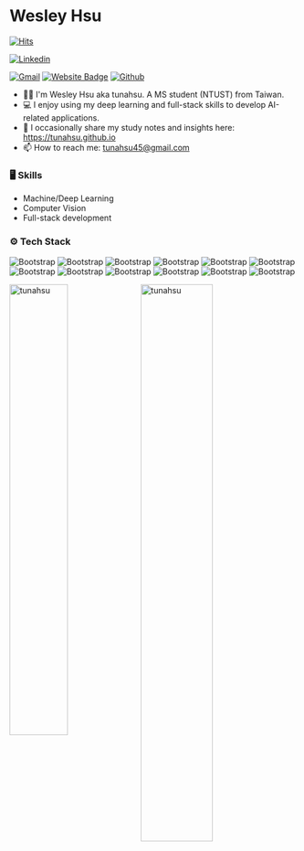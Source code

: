 # Wesley Hsu

[![Hits](https://hits.seeyoufarm.com/api/count/incr/badge.svg?url=https%3A%2F%2Fgithub.com%2Ftunahsu%2Ftunahsu&count_bg=%2379C83D&title_bg=%23555555&icon=&icon_color=%23E7E7E7&title=Profile+Views&edge_flat=false)](https://hits.seeyoufarm.com)

[![Linkedin](https://img.shields.io/badge/-LinkedIn-blue?style=flat&logo=Linkedin&logoColor=white)](https://www.linkedin.com/in/wesley-hsu-tw//)

[![Gmail](https://img.shields.io/badge/-Gmail-c14438?style=flat&logo=Gmail&logoColor=white)](mailto:tunahsu45@gmail.com)
[![Website Badge](https://img.shields.io/badge/-Website-c14438?style=flat&logo=Google-Chrome&logoColor=white&link=https://tunahsu.github.io/)](https://tunahsu.github.io/)
[![Github](https://img.shields.io/github/followers/tunahsu?label=Follow&style=social)](https://github.com/tunahsu)

- 🙋‍♂️ I'm Wesley Hsu aka tunahsu. A MS student (NTUST) from Taiwan.
- 💻 I enjoy using my deep learning and full-stack skills to develop AI-related applications.
- 📝 I occasionally share my study notes and insights here: https://tunahsu.github.io
- 📫 How to reach me: tunahsu45@gmail.com

### 🖥 Skills

- Machine/Deep  Learning
- Computer Vision
- Full-stack development
### ⚙️ Tech Stack

![Bootstrap](https://img.shields.io/badge/-Python-05122A?style=flat-square&logo=Python&color=353535) ![Bootstrap](https://img.shields.io/badge/-Cplusplus-05122A?style=flat-square&logo=Cplusplus&color=353535) ![Bootstrap](https://img.shields.io/badge/-PHP-05122A?style=flat-square&logo=PHP&color=353535) ![Bootstrap](https://img.shields.io/badge/-JavaScript-05122A?style=flat-square&logo=JavaScript&color=353535) ![Bootstrap](https://img.shields.io/badge/-TensorFlow-05122A?style=flat-square&logo=TensorFlow&color=353535) ![Bootstrap](https://img.shields.io/badge/-PyTorch-05122A?style=flat-square&logo=PyTorch&color=353535) ![Bootstrap](https://img.shields.io/badge/-OpenCV-05122A?style=flat-square&logo=OpenCV&color=353535) ![Bootstrap](https://img.shields.io/badge/-Scikit%20Learn-05122A?style=flat-square&logo=Scikit-Learn&color=353535) ![Bootstrap](https://img.shields.io/badge/-Django-05122A?style=flat-square&logo=Django&color=353535) ![Bootstrap](https://img.shields.io/badge/-Flask-05122A?style=flat-square&logo=Flask&color=353535) ![Bootstrap](https://img.shields.io/badge/-FastAPI-05122A?style=flat-square&logo=FastAPI&color=353535) ![Bootstrap](https://img.shields.io/badge/-Visual%20Studio%20Code-05122A?style=flat-square&logo=Visual-Studio-Code&color=353535)

<div>
  <img width="45%" align="left" src="https://github-readme-stats.vercel.app/api/top-langs?username=tunahsu&show_icons=true&locale=en&layout=compact" alt="tunahsu" />
  <img width="50%"  src="https://github-readme-streak-stats.herokuapp.com/?user=tunahsu&" alt="tunahsu" />
</div>
